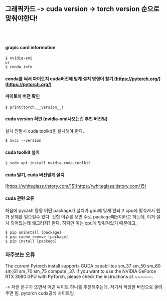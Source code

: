 ## 그래픽카드 -> cuda version -> torch version 순으로 맞춰야한다!
<br><br>

#### grapic card information
```
$ nvidia-smi
or
$ conda info
```


#### conda를 써서 파이토치 cuda버전에 맞게 설치 명령어 찾기 [https://pytorch.org/](https://pytorch.org/)

#### 파이토치 버전 확인 
```
$ print(torch.__version__)
```

#### cuda version 확인 (nvidia-smi나오는건 추천 버전임)
설치 안될시 cuda toolkit을 설치해야 한다. 
```
$ nvcc --version 
```

#### cuda toolkit 설치
```
$ sudo apt install nvidia-cuda-toolkit
```


#### cuda 밀기, cuda 버전맞게 설치
[https://whiteglass.tistory.com/15](https://whiteglass.tistory.com/15)

#### cuda 관련 오류
처음에 pycash 등등 어떤 package가 설치가 gpu에 맞게 안되고 cpu에 맞춰져서 뭔가 문제를 일으킬수 있다. 깃헙 이슈를 보면 주로 package때문이라고 하는데, 이거 설치 되어있는데 왜그러지? 한다. 하지만 이는 cpu에 맞춰져있기 때문에고, 
```
$ pip uninstall [package]
$ pip cache remove [package]
$ pip install [package]
```


### 자주보는 오류
The current Pytorch install supports CUDA capabilites sm_37 sm_50 sm_60 sm_61 sm_70 sm_75 compute _37. If you want to use the NVIDIA GeForce RTX 3080 GPU with PyTorch, please check the instructions at ~~~~~~.

-> 저런 문구가 뜨면서 어떤 싸이트 하나를 추천해주는데, 저기서 적당한 버전으로 올려주면 됨. pytorch cuda공식 사이트임


